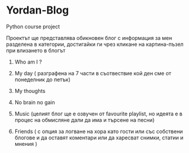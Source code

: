 Yordan-Blog
===========

Python course project 



Проектът ще представлява обикновен блог с информация за мен разделена в категории, достигайки ги чрез кликане на картина-пъзел при влизането в блогът

1. Who am I ?

2. My day ( разграфена на 7 части в съотвествие кой ден сме от понеделник до петък)

3. My thoughts 

4. No brain no gain 

5. Music (целият блог ще е озвучен от favourite playlist, но идеята е в процес на обмисляне дали да има и търсене на песни)

6. Friends ( с опция за логване на хора като гости или със собствени блогове и да оставят коментари или да харесват снимки, статии и мнения )
